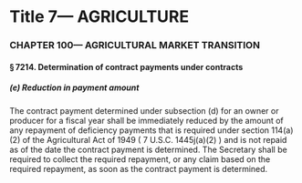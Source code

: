 
# Title 7— AGRICULTURE
### CHAPTER 100— AGRICULTURAL MARKET TRANSITION
#### § 7214. Determination of contract payments under contracts
##### (e) Reduction in payment amount

The contract payment determined under subsection (d) for an owner or producer for a fiscal year shall be immediately reduced by the amount of any repayment of deficiency payments that is required under section 114(a)(2) of the Agricultural Act of 1949 ( 7 U.S.C. 1445j(a)(2) ) and is not repaid as of the date the contract payment is determined. The Secretary shall be required to collect the required repayment, or any claim based on the required repayment, as soon as the contract payment is determined.
